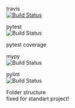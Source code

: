 travis  
[![Build Status](https://travis-ci.com/JanAlexanderZak/neural_network.svg?branch=master)](https://travis-ci.com/JanAlexanderZak/neural_network)


pytest  
![Build Status](https://img.shields.io/badge/dynamic/json?color=brightgreen&label=pytest&query=status_pytest&url=https%3A%2F%2Fraw.githubusercontent.com%2FJanAlexanderZak%2Fneural_network%2Fmaster%2Ftests%2Fpackage.json)

pytest coverage


mypy  
![Build Status](https://img.shields.io/badge/dynamic/json?color=brightgreen&label=pylint&query=status_pylint&url=https%3A%2F%2Fraw.githubusercontent.com%2FJanAlexanderZak%2Fneural_network%2Fmaster%2Ftests%2Fpackage.json)

pylint  
![Build Status](https://img.shields.io/badge/dynamic/json?color=brightgreen&label=pylint&query=status_pylint&url=https%3A%2F%2Fraw.githubusercontent.com%2FJanAlexanderZak%2Fneural_network%2Fmaster%2Ftests%2Fpackage.json)



Folder structure  
fixed for standart project!

